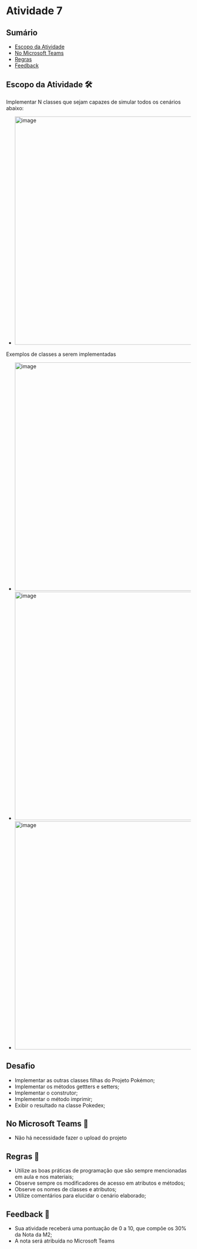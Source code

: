 
# Atividade 7

## Sumário 
- [Escopo da Atividade](#escopo-da-atividade-%EF%B8%8F) 
- [No Microsoft Teams](#no-microsoft-teams--)
- [Regras](#regras-)
- [Feedback](#feedback-)

## Escopo da Atividade 🛠️
Implementar N classes que sejam capazes de simular todos os cenários abaixo: 

- <img width="620" alt="image" src="https://github.com/user-attachments/assets/e2c9f17b-f7a6-407e-85a0-bbfdb38a3d82">
Exemplos de classes a serem implementadas 

- <img width="620" alt="image" src="https://github.com/user-attachments/assets/d3b2e467-bf57-4477-b7a7-1cafdc4da3ce">
- <img width="620" alt="image" src="https://github.com/user-attachments/assets/81419ae6-8551-40c5-b5f8-0071fe8cfd96">
- <img width="620" alt="image" src="https://github.com/user-attachments/assets/2c0665a3-c664-4f67-89b3-54bef5ee65fa">



## Desafio 
- Implementar as outras classes filhas do Projeto Pokémon;
- Implementar os métodos gettters e setters;
- Implementar o construtor;
- Implementar o método imprimir;
- Exibir o resultado na classe Pokedex;


## No Microsoft Teams  👥

- Não há necessidade fazer o upload do projeto 

## Regras 📄

- Utilize as boas práticas de programação que são sempre mencionadas em aula e nos materiais; 
- Observe sempre os modificadores de acesso em atributos e métodos;
- Observe os nomes de classes e atributos;
- Utilize comentários para elucidar o cenário elaborado;

## Feedback 📨
-  Sua atividade receberá uma pontuação de 0 a 10, que compõe os 30% da Nota da M2;
-  A nota será atribuída no Microsoft Teams
